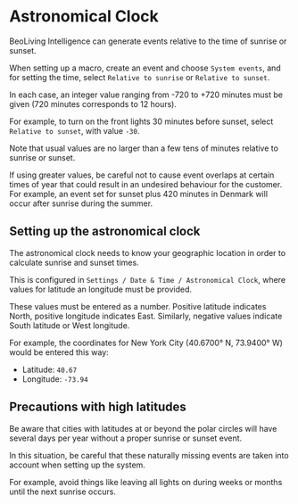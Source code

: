 Astronomical Clock
==================

BeoLiving Intelligence can generate events relative to the time of sunrise or sunset.

When setting up a macro, create an event and choose `System events`,
and for setting the time, select `Relative to sunrise` or `Relative to
sunset`.

In each case, an integer value ranging from -720 to +720 minutes must
be given (720 minutes corresponds to 12 hours).

For example, to turn on the front lights 30 minutes before sunset,
select `Relative to sunset`, with value `-30`.

Note that usual values are no larger than a few tens of minutes
relative to sunrise or sunset.

If using greater values, be careful not to cause event overlaps at
certain times of year that could result in an undesired behaviour for
the customer. For example, an event set for sunset plus 420 minutes in
Denmark will occur after sunrise during the summer.

Setting up the astronomical clock
---------------------------------

The astronomical clock needs to know your geographic location in order
to calculate sunrise and sunset times.

This is configured in `Settings / Date & Time / Astronomical Clock`,
where values for latitude an longitude must be provided.

These values must be entered as a number. Positive latitude indicates
North, positive longitude indicates East. Similarly, negative values
indicate South latitude or West longitude.

For example, the coordinates for New York City (40.6700° N, 73.9400°
W) would be entered this way:

+ Latitude: `40.67`
+ Longitude: `-73.94`

Precautions with high latitudes
-------------------------------

Be aware that cities with latitudes at or beyond the polar circles
will have several days per year without a proper sunrise or sunset
event.

In this situation, be careful that these naturally missing events are
taken into account when setting up the system.

For example, avoid things like leaving all lights on during weeks or
months until the next sunrise occurs.
